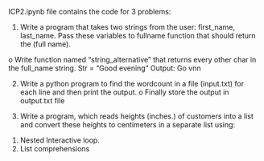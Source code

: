 ICP2.ipynb file contains the code for 3 problems:
1. Write a program that takes two strings from the user: first_name, last_name. Pass these variables to
fullname function that should return the (full name).

o Write function named “string_alternative” that returns every other char in the full_name string.
Str = “Good evening”
Output: Go vnn

2. Write a python program to find the wordcount in a file (input.txt) for each line and then print the output.
o Finally store the output in output.txt file

3. Write a program, which reads heights (inches.) of customers into a list and convert these
heights to centimeters in a separate list using:
1) Nested Interactive loop.
2) List comprehensions
